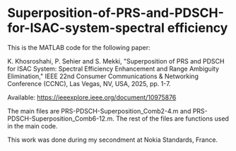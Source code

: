 # Superposition-of-PRS-and-PDSCH-for-ISAC-system-spectral efficiency
This is the MATLAB code for the following paper:

K. Khosroshahi, P. Sehier and S. Mekki, "Superposition of PRS and PDSCH for ISAC System: Spectral Efficiency Enhancement and Range Ambiguity Elimination," IEEE 22nd Consumer Communications & Networking Conference (CCNC), Las Vegas, NV, USA, 2025, pp. 1-7.

Available: https://ieeexplore.ieee.org/document/10975876

The main files are PRS-PDSCH-Superposition_Comb2-4.m and PRS-PDSCH-Superposition_Comb6-12.m. The rest of the files are functions used in the main code.

This work was done during my secondment at Nokia Standards, France.
